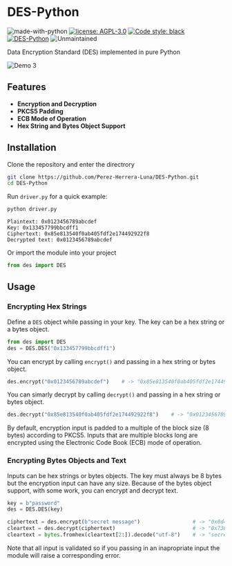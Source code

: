 # DES-Python

![made-with-python](https://img.shields.io/badge/Made%20with-Python%203-1f425f.svg)
[![license: AGPL-3.0](https://img.shields.io/github/license/Perez-Herrera-Luna/DES-Python.svg)](https://github.com/Perez-Herrera-Luna/DES-Python/blob/main/LICENSE)
[![Code style: black](https://img.shields.io/badge/code%20style-black-000000.svg)](https://github.com/psf/black)
[![DES-Python](https://github.com/Perez-Herrera-Luna/DES-Python/actions/workflows/python-app.yml/badge.svg)](https://github.com/Perez-Herrera-Luna/DES-Python/actions/workflows/python-app.yml)
![Unmaintained](http://unmaintained.tech/badge.svg)

Data Encryption Standard (DES) implemented in pure Python

![Demo 3](https://github.com/user-attachments/assets/f2e17c10-1e13-4f43-8b27-618ed0468fc4)

## Features

- **Encryption and Decryption**
- **PKCS5 Padding**
- **ECB Mode of Operation**
- **Hex String and Bytes Object Support**

## Installation

Clone the repository and enter the directrory
```bash
git clone https://github.com/Perez-Herrera-Luna/DES-Python.git
cd DES-Python
```
Run `driver.py` for a quick example:
```bash
python driver.py
```
```
Plaintext: 0x0123456789abcdef
Key: 0x133457799bbcdff1
Ciphertext: 0x85e813540f0ab405fdf2e174492922f8
Decrypted text: 0x0123456789abcdef
```
Or import the module into your project
```python
from des import DES
```

## Usage
### Encrypting Hex Strings
Define a `DES` object while passing in your key. The key can be a hex string or a bytes object.
```python
from des import DES
des = DES.DES("0x133457799bbcdff1")
```
You can encrypt by calling `encrypt()` and passing in a hex string or bytes object.
```python
des.encrypt("0x0123456789abcdef")    # -> "0x85e813540f0ab405fdf2e174492922f8"
```
You can simarly decrypt by calling `decrypt()` and passing in a hex string or bytes object.
```python
des.decrypt("0x85e813540f0ab405fdf2e174492922f8")    # -> "0x0123456789abcdef"
```
By default, encryption input is padded to a multiple of the block size (8 bytes) according to PKCS5. Inputs that are multiple blocks long are encrypted using the Electronic Code Book (ECB) mode of operation.
### Encrypting Bytes Objects and Text
Inputs can be hex strings or bytes objects. The key must always be 8 bytes but the encryption input can have any size. 
Because of the bytes object support, with some work, you can encrypt and decrypt text.
```python
key = b"password"
des = DES.DES(key)

ciphertext = des.encrypt(b"secret message")                 # -> "0x0d417ca7d23582bab5e2c9277f801591"
cleartext = des.decrypt(ciphertext)                         # -> "0x736563726574206d657373616765"
cleartext = bytes.fromhex(cleartext[2:]).decode("utf-8")    # -> "secret message"
```
Note that all input is validated so if you passing in an inapropriate input the module will raise a corresponding error.
